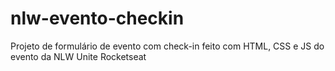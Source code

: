 # nlw-evento-checkin
Projeto de formulário de evento com check-in feito com HTML, CSS e JS do evento da NLW Unite Rocketseat
